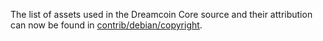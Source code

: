 The list of assets used in the Dreamcoin Core source and their attribution can now be found in [contrib/debian/copyright](../contrib/debian/copyright).
